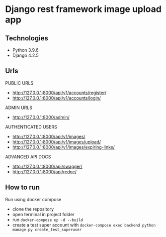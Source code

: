 # Django rest framework image upload app

## Technologies
* Python  3.9.6
* Django 4.2.5


## Urls
PUBLIC URLS
- http://127.0.0.1:8000/api/v1/accounts/register/
- http://127.0.0.1:8000/api/v1/accounts/login/

ADMIN URLS
- http://127.0.0.1:8000/admin/

AUTHENTICATED USERS
- http://127.0.0.1:8000/api/v1/images/
- http://127.0.0.1:8000/api/v1/images/upload/
- http://127.0.0.1:8000/api/v1/images/expiring-links/ 

ADVANCED API DOCS 
- http://127.0.0.1:8000/api/swagger/
- http://127.0.0.1:8000/api/redoc/

## How to run
Run using docker compose
- clone the repository
- open terminal in project folder
- run `docker-compose up -d --build`
- create a test super account with `docker-compose exec backend python manage.py create_test_superuser`
